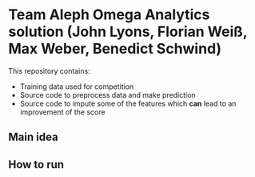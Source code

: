 # Team Aleph Omega Analytics solution (John Lyons, Florian Weiß, Max Weber, Benedict Schwind)

This repository contains:
- Training data used for competition
- Source code to preprocess data and make prediction
- Source code to impute some of the features which **can** lead to an improvement of the score

## Main idea

## How to run
